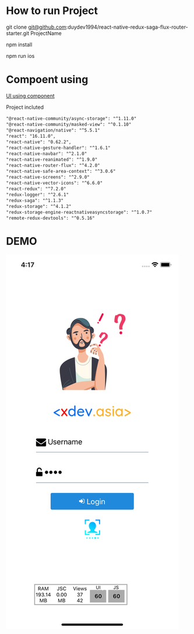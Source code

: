 # How to run Project

git clone git@github.com:duydev1994/react-native-redux-saga-flux-router-starter.git ProjectName

npm install

npm run ios

# Compoent using

[UI using component](https://react-native-elements.github.io/react-native-elements/docs/overview.html)

Project incluted

    "@react-native-community/async-storage": "^1.11.0"
    "@react-native-community/masked-view": "^0.1.10"
    "@react-navigation/native": "^5.5.1"
    "react": "16.11.0",
    "react-native": "0.62.2",
    "react-native-gesture-handler": "^1.6.1"
    "react-native-navbar": "^2.1.0"
    "react-native-reanimated": "^1.9.0"
    "react-native-router-flux": "^4.2.0"
    "react-native-safe-area-context": "^3.0.6"
    "react-native-screens": "^2.9.0"
    "react-native-vector-icons": "^6.6.0"
    "react-redux": "^7.2.0"
    "redux-logger": "^2.6.1"
    "redux-saga": "^1.1.3"
    "redux-storage": "^4.1.2"
    "redux-storage-engine-reactnativeasyncstorage": "^1.0.7"
    "remote-redux-devtools": "^0.5.16"

# DEMO

![LOGIN SCREEN](demo-imges/screen-login.png)
